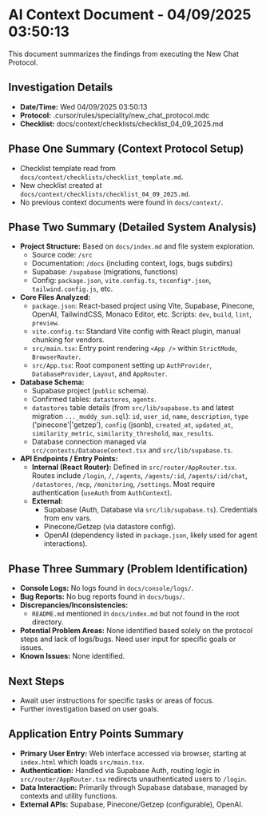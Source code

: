# AI Context Document - 04/09/2025 03:50:13

This document summarizes the findings from executing the New Chat Protocol.

## Investigation Details
- **Date/Time:** Wed 04/09/2025 03:50:13
- **Protocol:** .cursor/rules/speciality/new_chat_protocol.mdc
- **Checklist:** docs/context/checklists/checklist_04_09_2025.md

## Phase One Summary (Context Protocol Setup)
- Checklist template read from `docs/context/checklists/checklist_template.md`.
- New checklist created at `docs/context/checklists/checklist_04_09_2025.md`.
- No previous context documents were found in `docs/context/`.

## Phase Two Summary (Detailed System Analysis)
- **Project Structure:** Based on `docs/index.md` and file system exploration.
  - Source code: `/src`
  - Documentation: `/docs` (including context, logs, bugs subdirs)
  - Supabase: `/supabase` (migrations, functions)
  - Config: `package.json`, `vite.config.ts`, `tsconfig*.json`, `tailwind.config.js`, etc.
- **Core Files Analyzed:**
  - `package.json`: React-based project using Vite, Supabase, Pinecone, OpenAI, TailwindCSS, Monaco Editor, etc. Scripts: `dev`, `build`, `lint`, `preview`.
  - `vite.config.ts`: Standard Vite config with React plugin, manual chunking for vendors.
  - `src/main.tsx`: Entry point rendering `<App />` within `StrictMode`, `BrowserRouter`.
  - `src/App.tsx`: Root component setting up `AuthProvider`, `DatabaseProvider`, `Layout`, and `AppRouter`.
- **Database Schema:**
  - Supabase project (`public` schema).
  - Confirmed tables: `datastores`, `agents`.
  - `datastores` table details (from `src/lib/supabase.ts` and latest migration `..._muddy_sun.sql`): `id`, `user_id`, `name`, `description`, `type` ('pinecone'|'getzep'), `config` (jsonb), `created_at`, `updated_at`, `similarity_metric`, `similarity_threshold`, `max_results`.
  - Database connection managed via `src/contexts/DatabaseContext.tsx` and `src/lib/supabase.ts`.
- **API Endpoints / Entry Points:**
  - **Internal (React Router):** Defined in `src/router/AppRouter.tsx`. Routes include `/login`, `/`, `/agents`, `/agents/:id`, `/agents/:id/chat`, `/datastores`, `/mcp`, `/monitoring`, `/settings`. Most require authentication (`useAuth` from `AuthContext`).
  - **External:**
    - Supabase (Auth, Database via `src/lib/supabase.ts`). Credentials from env vars.
    - Pinecone/Getzep (via datastore config).
    - OpenAI (dependency listed in `package.json`, likely used for agent interactions).

## Phase Three Summary (Problem Identification)
- **Console Logs:** No logs found in `docs/console/logs/`.
- **Bug Reports:** No bug reports found in `docs/bugs/`.
- **Discrepancies/Inconsistencies:**
  - `README.md` mentioned in `docs/index.md` but not found in the root directory.
- **Potential Problem Areas:** None identified based solely on the protocol steps and lack of logs/bugs. Need user input for specific goals or issues.
- **Known Issues:** None identified.

## Next Steps
- Await user instructions for specific tasks or areas of focus.
- Further investigation based on user goals.

## Application Entry Points Summary
- **Primary User Entry:** Web interface accessed via browser, starting at `index.html` which loads `src/main.tsx`.
- **Authentication:** Handled via Supabase Auth, routing logic in `src/router/AppRouter.tsx` redirects unauthenticated users to `/login`.
- **Data Interaction:** Primarily through Supabase database, managed by contexts and utility functions.
- **External APIs:** Supabase, Pinecone/Getzep (configurable), OpenAI. 